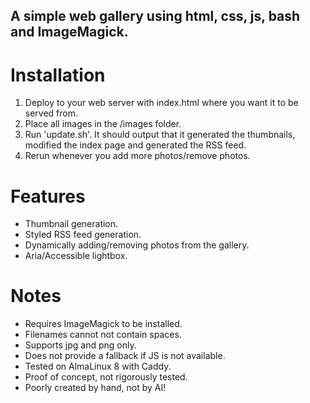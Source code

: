 A simple web gallery using html, css, js, bash and ImageMagick.
---

# Installation

1. Deploy to your web server with index.html where you want it to be served from.
2. Place all images in the /images folder.
3. Run 'update.sh'. It should output that it generated the thumbnails, modified the index page and generated the RSS feed.
4. Rerun whenever you add more photos/remove photos.

# Features
* Thumbnail generation.
* Styled RSS feed generation.
* Dynamically adding/removing photos from the gallery.
* Aria/Accessible lightbox.

# Notes

* Requires ImageMagick to be installed.
* Filenames cannot not contain spaces.
* Supports jpg and png only.
* Does not provide a fallback if JS is not available. 
* Tested on AlmaLinux 8 with Caddy.
* Proof of concept, not rigorously tested. 
* Poorly created by hand, not by AI!

